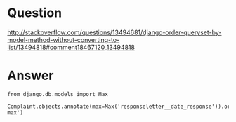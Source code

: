 # Question

http://stackoverflow.com/questions/13494681/django-order-queryset-by-model-method-without-converting-to-list/13494818#comment18467120_13494818

# Answer

    from django.db.models import Max

    Complaint.objects.annotate(max=Max('responseletter__date_response')).order_by('-max')
